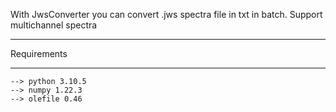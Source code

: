 With JwsConverter you can convert .jws spectra file in txt in batch.
Support multichannel spectra

________________
Requirements
________________
```
--> python 3.10.5
--> numpy 1.22.3
--> olefile 0.46
```
